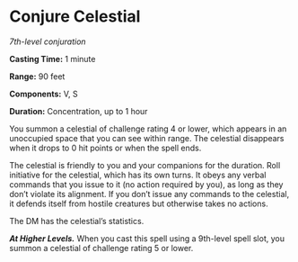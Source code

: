 <title>Conjure Celestial</title>

# Conjure Celestial

_7th-level conjuration_

**Casting Time:** 1 minute

**Range:** 90 feet

**Components:** V, S

**Duration:** Concentration, up to 1 hour

You summon a celestial of challenge rating 4
or lower, which appears in an unoccupied
space that you can see within range. The
celestial disappears when it drops to 0 hit
points or when the spell
ends.

The celestial is friendly to you and your
companions for the duration. Roll initiative
for the celestial, which has its own turns.
It obeys any verbal commands that you issue
to it (no action required by you), as long as
they don’t violate its alignment. If you
don’t issue any commands to the celestial, it
defends itself from hostile creatures but
otherwise takes no actions.

The DM has the celestial’s statistics.

_**At Higher Levels.**_ When you cast this
spell using a 9th-level spell slot, you
summon a celestial of challenge rating 5 or
lower.

